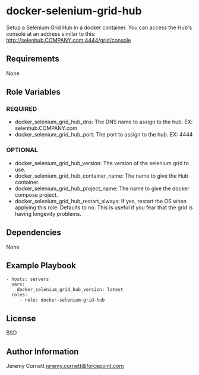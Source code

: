 # docker-selenium-grid-hub

Setup a Selenium Grid Hub in a docker container. You can access the Hub's console at an address similar to this: http://selenhub.COMPANY.com:4444/grid/console

## Requirements

None

## Role Variables

### REQUIRED

* docker_selenium_grid_hub_dns: The DNS name to assign to the hub. EX: selenhub.COMPANY.com
* docker_selenium_grid_hub_port: The port to assign to the hub. EX: 4444

### OPTIONAL

* docker_selenium_grid_hub_version: The version of the selenium grid to use.
* docker_selenium_grid_hub_container_name: The name to give the Hub container.
* docker_selenium_grid_hub_project_name: The name to give the docker compose project.
* docker_selenium_grid_hub_restart_always: If yes, restart the OS when applying this role. Defaults to no.
  This is useful if you fear that the grid is having longevity problems.

## Dependencies

None

## Example Playbook

    - hosts: servers
      vars:
        docker_selenium_grid_hub_version: latest
      roles:
         - role: docker-selenium-grid-hub

## License

BSD

## Author Information

Jeremy Cornett <jeremy.cornett@forcepoint.com>
